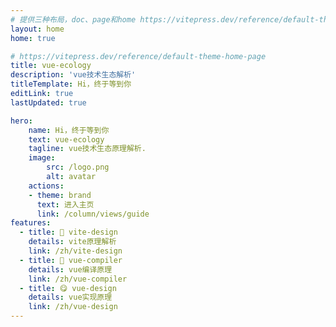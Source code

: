 ```yaml
---
# 提供三种布局，doc、page和home https://vitepress.dev/reference/default-theme-layout
layout: home
home: true

# https://vitepress.dev/reference/default-theme-home-page
title: vue-ecology
description: 'vue技术生态解析'
titleTemplate: Hi，终于等到你
editLink: true
lastUpdated: true

hero:
    name: Hi，终于等到你
    text: vue-ecology
    tagline: vue技术生态原理解析.
    image:
        src: /logo.png
        alt: avatar
    actions:
    - theme: brand
      text: 进入主页
      link: /column/views/guide
features:
  - title: 🌈 vite-design
    details: vite原理解析
    link: /zh/vite-design
  - title: 🍭 vue-compiler
    details: vue编译原理
    link: /zh/vue-compiler
  - title: 😋 vue-design
    details: vue实现原理
    link: /zh/vue-design
---
```

